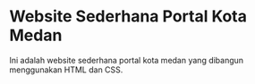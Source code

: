 # Website Sederhana Portal Kota Medan
Ini adalah website sederhana portal kota medan yang dibangun menggunakan HTML dan CSS. 